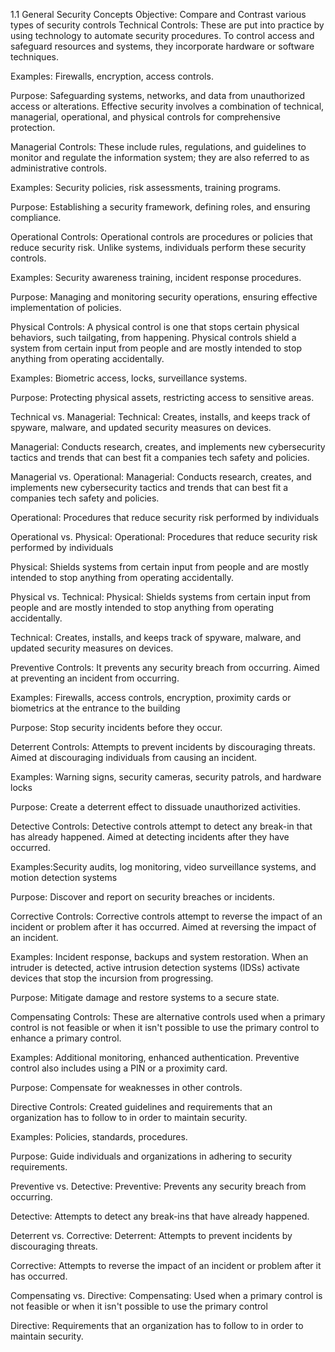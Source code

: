 1.1 General Security Concepts 
Objective: Compare and Contrast various types of security controls
Technical Controls:
These are put into practice by using technology to automate security procedures. To control access and safeguard resources and systems, they incorporate hardware or software techniques.

Examples: Firewalls, encryption, access controls.

Purpose: Safeguarding systems, networks, and data from unauthorized access or alterations.
Effective security involves a combination of technical, managerial, operational, and physical controls for comprehensive protection.

Managerial Controls:
These include rules, regulations, and guidelines to monitor and regulate the information system; they are also referred to as administrative controls. 

Examples: Security policies, risk assessments, training programs.

Purpose: Establishing a security framework, defining roles, and ensuring compliance.

Operational Controls:
Operational controls are procedures or policies that reduce security risk. Unlike systems, individuals perform these security controls. 

Examples: Security awareness training, incident response procedures.

Purpose: Managing and monitoring security operations, ensuring effective implementation of policies.

Physical Controls:
A physical control is one that stops certain physical behaviors, such tailgating, from happening. Physical controls shield a system from certain input from people and are mostly intended to stop anything from operating accidentally.

Examples: Biometric access, locks, surveillance systems.

Purpose: Protecting physical assets, restricting access to sensitive areas.



Technical vs. Managerial:
Technical: Creates, installs, and keeps track of spyware, malware, and updated security measures on devices. 

Managerial: Conducts research, creates, and implements new cybersecurity tactics and trends that can best fit a companies tech safety and policies. 

Managerial vs. Operational:
Managerial: Conducts research, creates, and implements new cybersecurity tactics and trends that can best fit a companies tech safety and policies. 

Operational: Procedures that reduce security risk performed by individuals  

Operational vs. Physical:
Operational:  Procedures that reduce security risk performed by individuals 

Physical: Shields systems from certain input from people and are mostly intended to stop anything from operating accidentally.


Physical vs. Technical:
Physical:  Shields systems from certain input from people and are mostly intended to stop anything from operating accidentally.

Technical: Creates, installs, and keeps track of spyware, malware, and updated security measures on devices. 

Preventive Controls:
 It prevents any security breach from occurring. Aimed at preventing an incident from occurring.

Examples: Firewalls, access controls, encryption, proximity cards or biometrics at the entrance to the building

Purpose: Stop security incidents before they occur.

Deterrent Controls:
Attempts to prevent incidents by discouraging threats. Aimed at discouraging individuals from causing an incident.

Examples: Warning signs, security cameras, security patrols, and hardware locks 

Purpose: Create a deterrent effect to dissuade unauthorized activities.

Detective Controls:
 Detective controls attempt to detect any break-in that has already happened. Aimed at detecting incidents after they have occurred.

Examples:Security audits, log monitoring, video surveillance systems, and motion detection systems

Purpose: Discover and report on security breaches or incidents.


Corrective Controls:
Corrective controls attempt to reverse the impact of an incident or problem after it has occurred. Aimed at reversing the impact of an incident.

Examples: Incident response, backups and system restoration. When an intruder is detected, active intrusion detection systems (IDSs) activate devices that stop the incursion from progressing.

Purpose: Mitigate damage and restore systems to a secure state.

Compensating Controls:
These are alternative controls used when a primary control is not feasible or when it isn't possible to use the primary control to enhance a primary control.

Examples: Additional monitoring, enhanced authentication. Preventive control also includes using a PIN or a proximity card.

Purpose: Compensate for weaknesses in other controls.


Directive Controls:
Created guidelines and requirements that an organization has to follow to in order to maintain security.

Examples: Policies, standards, procedures.

Purpose: Guide individuals and organizations in adhering to security requirements.

Preventive vs. Detective:
Preventive: Prevents any security breach from occurring. 

 Detective: Attempts to detect any break-ins that have already happened. 

Deterrent vs. Corrective:
Deterrent: Attempts to prevent incidents by discouraging threats. 

Corrective: Attempts to reverse the impact of an incident or problem after it has occurred. 

Compensating vs. Directive:
Compensating:  Used when a primary control is not feasible or when it isn't possible to use the primary control 

Directive:  Requirements that an organization has to follow to in order to maintain security.


























